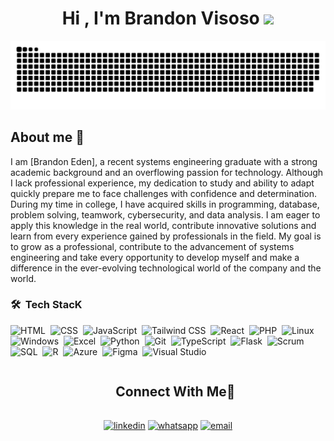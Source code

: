 
<!--- Main -->
<h1 align="center"><b>Hi , I'm Brandon Visoso </b><img src="https://media.giphy.com/media/hvRJCLFzcasrR4ia7z/giphy.gif" width="35"></h1>

<!--- snake -->
<div align="center">
  <img  src="https://github.com/1999AZZAR/1999AZZAR/blob/readme/resources/img/grid-snake.svg"
       alt="snake" /></a>
</div>

<!--- About Me -->

## About me 🚀

I am [Brandon Eden], a recent systems engineering graduate with a strong academic background and an overflowing passion for technology. Although I lack professional experience, my dedication to study and ability to adapt quickly prepare me to face challenges with confidence and determination.
During my time in college, I have acquired skills in programming, database, problem solving, teamwork, cybersecurity, and data analysis. I am eager to apply this knowledge in the real world, contribute innovative solutions and learn from every experience gained by professionals in the field.
My goal is to grow as a professional, contribute to the advancement of systems engineering and take every opportunity to develop myself and make a difference in the ever-evolving technological world of the company and the world.

<!--- Skills -->

### 🛠 &nbsp;Tech StacK

![HTML](https://img.shields.io/badge/-HTML-05122A?style=flat&logo=HTML5)&nbsp;
![CSS](https://img.shields.io/badge/-CSS-05122A?style=flat&logo=CSS3&logoColor=1572B6)&nbsp;
![JavaScript](https://img.shields.io/badge/-JavaScript-05122A?style=flat&logo=javascript)&nbsp;
![Tailwind CSS](https://img.shields.io/badge/-Tailwind_CSS-05122A?style=flat&logo=tailwind-css)&nbsp;
![React](https://img.shields.io/badge/-React-05122A?style=flat&logo=react)&nbsp;
![PHP](https://img.shields.io/badge/-PHP-05122A?style=flat&logo=php)&nbsp;
![Linux](https://img.shields.io/badge/-Linux-05122A?style=flat&logo=linux)&nbsp;
![Windows](https://img.shields.io/badge/-Windows-05122A?style=flat&logo=windows)&nbsp;
![Excel](https://img.shields.io/badge/-Excel-05122A?style=flat&logo=microsoft-excel)&nbsp;
![Python](https://img.shields.io/badge/-Python-05122A?style=flat&logo=python)&nbsp;
![Git](https://img.shields.io/badge/-Git-05122A?style=flat&logo=git)&nbsp;
![TypeScript](https://img.shields.io/badge/-TypeScript-05122A?style=flat&logo=typescript)&nbsp;
![Flask](https://img.shields.io/badge/-Flask-05122A?style=flat&logo=flask)&nbsp;
![Scrum](https://img.shields.io/badge/-Scrum-05122A?style=flat&logo=scrum)&nbsp;
![SQL](https://img.shields.io/badge/-SQL-05122A?style=flat&logo=sql)&nbsp;
![R](https://img.shields.io/badge/-R-05122A?style=flat&logo=r)&nbsp;
![Azure](https://img.shields.io/badge/-Azure-05122A?style=flat&logo=microsoft-azure)&nbsp;
![Figma](https://img.shields.io/badge/-Figma-05122A?style=flat&logo=figma)&nbsp;
![Visual Studio](https://img.shields.io/badge/-Visual_Studio-05122A?style=flat&logo=visual-studio)&nbsp;


<!--- Contact -->

<div id="user-content-toc">
  <ul align="center">
    <summary><h2 style="display: inline-block">Connect With Me🤝</h2></summary>
  </ul>
</div>

<!--icons and links-->
<p align="center">
<a href="https://www.linkedin.com/in/brandonvisoso/" target="blank"><img align="center" src="https://user-images.githubusercontent.com/88904952/234979284-68c11d7f-1acc-4f0c-ac78-044e1037d7b0.png" alt="linkedin" height="50" width="50" /></a>
<a href="https://wa.me/7352824949" target="_blank"><img align="center" src="https://github.com/BrandonVisosoDev/BrandonVisosoDev/assets/120821543/13374da6-a871-4671-b364-8b713ed833ec" alt="whatsapp" height="50" width="50" /></a>
<a href="mailto:Brandon.Visoso@outlook.com" target="_blank"><img align="center" src="https://github.com/BrandonVisosoDev/BrandonVisosoDev/assets/120821543/337bb622-8e33-4659-9a3b-2b1795d8171d" alt="email" height="50" width="50" /></a>








  
</p>




